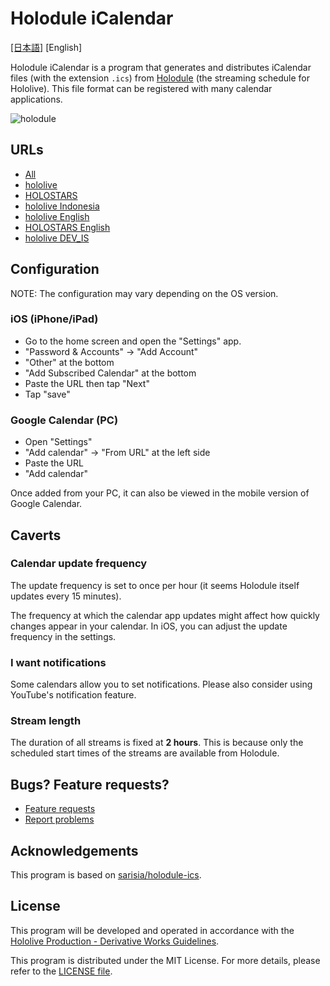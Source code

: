 # Holodule iCalendar

[\[日本語\]](README.md) [English]

Holodule iCalendar is a program that generates and distributes iCalendar
files (with the extension `.ics`) from
[Holodule](https://schedule.hololive.tv/) (the streaming schedule for
Hololive).  This file format can be registered with many calendar
applications.

![holodule](https://user-images.githubusercontent.com/33576079/76172492-00a80e80-61da-11ea-9590-a6bcc4a4982d.png)

## URLs

* [All](https://gemmaro.github.io/holodule-ics/holodule-all.ics)
* [hololive](https://gemmaro.github.io/holodule-ics/holodule-hololive.ics)
* [HOLOSTARS](https://gemmaro.github.io/holodule-ics/holodule-holostars.ics)
* [hololive
  Indonesia](https://gemmaro.github.io/holodule-ics/holodule-indonesia.ics)
* [hololive
  English](https://gemmaro.github.io/holodule-ics/holodule-english.ics)
* [HOLOSTARS
  English](https://gemmaro.github.io/holodule-ics/holodule-holostars_english.ics)
* [hololive
  DEV\_IS](https://gemmaro.github.io/holodule-ics/holodule-dev_is.ics)

## Configuration

NOTE: The configuration may vary depending on the OS version.

### iOS (iPhone/iPad)

* Go to the home screen and open the "Settings" app.
* "Password & Accounts" -> "Add Account"
* "Other" at the bottom
* "Add Subscribed Calendar" at the bottom
* Paste the URL then tap "Next"
* Tap "save"

### Google Calendar (PC)

* Open "Settings"
* "Add calendar" -> "From URL" at the left side
* Paste the URL
* "Add calendar"

Once added from your PC, it can also be viewed in the mobile version of
Google Calendar.

## Caverts

### Calendar update frequency

The update frequency is set to once per hour (it seems Holodule itself
updates every 15 minutes).

The frequency at which the calendar app updates might affect how quickly
changes appear in your calendar.  In iOS, you can adjust the update
frequency in the settings.

### I want notifications

Some calendars allow you to set notifications.  Please also consider using
YouTube's notification feature.

### Stream length

The duration of all streams is fixed at **2 hours**.  This is because only
the scheduled start times of the streams are available from Holodule.

## Bugs? Feature requests?

* [Feature requests](https://github.com/gemmaro/holodule-ics/discussions)
* [Report problems](https://github.com/gemmaro/holodule-ics/issues)

## Acknowledgements

This program is based on
[sarisia/holodule-ics](https://github.com/sarisia/holodule-ics).

## License

This program will be developed and operated in accordance with the [Hololive
Production - Derivative Works Guidelines](https://hololivepro.com/en/terms/
"hololive").

This program is distributed under the MIT License.  For more details, please
refer to the [LICENSE file](LICENSE).

